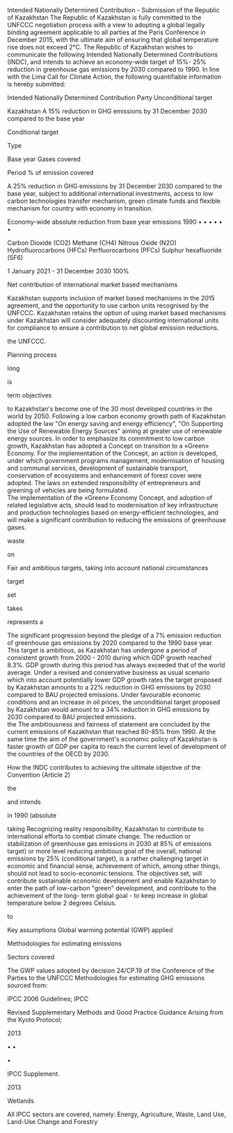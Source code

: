 <meta http-equiv='Content-Type' content='text/html; charset=utf-8'> 

Intended  Nationally  Determined  Contribution  -  Submission  of  the  Republic  of 
Kazakhstan 
The Republic of Kazakhstan is fully committed to the UNFCCC negotiation process with a 
view  to  adopting  a  global  legally  binding  agreement  applicable  to  all  parties  at  the  Paris 
Conference in December 2015, with the ultimate aim of ensuring that global temperature rise 
does not exceed 2°C. 
The  Republic  of  Kazakhstan  wishes  to  communicate  the  following  Intended  Nationally 
Determined Contributions (INDC), and intends to achieve an economy-wide target of 15%-
25% reduction in greenhouse gas emissions by 2030 compared to 1990. In line with the 
Lima Call for Climate Action, the following quantifiable information is hereby submitted: 

Intended Nationally Determined Contribution 
Party 
Unconditional target 

Kazakhstan 
A  15%  reduction  in  GHG  emissions  by  31 
December 2030 compared to the base year  

Conditional target 

Type 

Base year 
Gases covered 

Period 
% of emission covered 

A  25%  reduction  in  GHG  emissions  by  31 
December  2030  compared  to  the  base  year, 
subject to additional international investments, 
access  to  low  carbon  technologies  transfer 
mechanism,  green  climate  funds  and  flexible 
mechanism  for  country  with  economy  in 
transition. 

Economy-wide  absolute  reduction  from  base 
year emissions 
1990 
• 
• 
• 
• 
• 
• 

Carbon Dioxide (CO2) 
Methane (CH4) 
Nitrous Oxide (N2O) 
Hydrofluorocarbons (HFCs) 
Perfluorocarbons (PFCs) 
Sulphur hexafluoride (SF6) 

1 January 2021 - 31 December 2030 
100% 
 

Net contribution of international market based 
mechanisms 

Kazakhstan  supports 
inclusion  of  market 
based mechanisms in the 2015 agreement, and 
the opportunity to use carbon units recognised 
by  the  UNFCCC.  Kazakhstan  retains  the 
option  of  using  market  based  mechanisms 
under 
  Kazakhstan  will 
consider  adequately  discounting  international 
units  for  compliance  to  ensure  a  contribution 
to net global emission reductions.  

the  UNFCCC. 

Planning process 

long 

is 

term  objectives 

to 
Kazakhstan's 
become  one  of 
the  30  most  developed 
countries  in  the  world  by  2050.  Following  a 
low  carbon  economy  growth 
path  of 
Kazakhstan  adopted 
the law  "On  energy 
saving and energy efficiency", "On Supporting 
the  Use  of  Renewable  Energy  Sources" 
aiming  at  greater  use  of  renewable  energy 
sources. 
In order to emphasize its commitment to low 
carbon  growth,  Kazakhstan  has  adopted  a 
Concept on transition to a «Green» Economy. 
For  the  implementation  of  the  Concept,  an 
action is developed, under which government 
programs 
management, 
modernisation  of  housing  and  communal 
services, development of sustainable transport, 
conservation  of  ecosystems  and  enhancement 
of  forest  cover  were  adopted.  The  laws  on 
extended  responsibility  of  entrepreneurs  and 
greening of vehicles are being formulated.   
The implementation of the «Green» Economy 
Concept,  and  adoption  of  related  legislative 
acts,  should  lead  to  modernisation  of  key 
infrastructure  and  production 
technologies 
based  on  energy-efficient  technologies,  and 
will  make  a  significant  contribution 
to 
reducing the emissions of greenhouse gases. 

waste 

on 
 

Fair and ambitious targets, taking into account 
national circumstances 

target 

set 

takes 

represents  a 

The 
significant 
progression  beyond  the  pledge  of  a  7% 
emission 
reduction  of  greenhouse  gas 
emissions by 2020 compared to the 1990 base 
year.  This  target  is  ambitious,  as  Kazakhstan 
has  undergone  a  period  of  consistent  growth 
from 2000 - 2010 during which GDP growth 
reached 8.3%. GDP growth during this period 
has always exceeded that of the world average. 
Under a revised and  conservative business as 
usual  scenario  which 
into  account 
potentially lower GDP growth rates the target 
proposed  by  Kazakhstan  amounts  to  a  22% 
reduction 
in  GHG  emissions  by  2030 
compared to BAU projected emissions. Under 
favourable  economic  conditions  and  an 
increase in oil prices, the unconditional target 
proposed  by  Kazakhstan  would  amount  to  a 
34%  reduction  in  GHG  emissions  by  2030 
compared to BAU projected emissions.  
the 
The  ambitiousness  and 
fairness  of 
statement  are  concluded  by 
the  current 
emissions of Kazakhstan that reached 80-85% 
from  1990.  At  the  same  time  the  aim  of  the 
government's  economic  policy  of  Kazakhstan 
is faster growth of GDP per capita to reach the 
current  level  of  development  of  the  countries 
of the OECD by 2030. 
 

How  the  INDC  contributes  to  achieving  the 
ultimate  objective  of  the  Convention  (Article 
2) 
 

the 

and 
intends 

in  1990  (absolute 

taking 
Recognizing 
reality 
responsibility,  Kazakhstan 
to 
contribute  to  international  efforts  to  combat 
climate change. 
The  reduction  or  stabilization  of  greenhouse 
gas  emissions  in  2030  at  85%  of  emissions 
target)  or  more 
level 
reducing 
ambitious  goal  of 
the  overall, 
national  emissions  by  25% 
(conditional 
target),  is  a  rather  challenging  target  in 
economic and financial sense, achievement of 
which, among other things, should not lead to 
socio-economic  tensions.  The  objectives  set, 
will  contribute 
sustainable  economic 
development  and  enable  Kazakhstan  to  enter 
the  path  of  low-carbon  "green"  development, 
and contribute to the achievement of the long-
term global  goal - to keep increase in  global 
temperature below 2 degrees Celsius. 

to 

Key assumptions 
Global warming potential (GWP) applied 

Methodologies for estimating emissions 

Sectors covered 

 
 

The  GWP  values  adopted  by  decision 
24/CP.19  of  the  Conference  of  the  Parties  to 
the UNFCCC 
Methodologies for estimating GHG emissions 
sourced from: 

IPCC 2006 Guidelines; 
IPCC 

Revised 
Supplementary  Methods  and  Good 
Practice  Guidance  Arising  from  the 
Kyoto Protocol; 

2013 

• 
• 

• 

IPCC 
Supplement. 

2013 

Wetlands 

All IPCC sectors are covered, namely: Energy, 
Agriculture,  Waste,  Land  Use,  Land-Use 
Change and Forestry  
